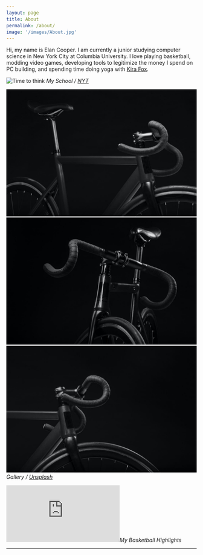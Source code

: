 ```yaml
---
layout: page
title: About
permalink: /about/
image: '/images/About.jpg'
---
```


Hi, my name is Elan Cooper. I am currently a junior studying computer science in New York City at Columbia University. I love playing basketball, modding video games, developing tools to legitimize the money I spend on PC building, and spending time doing yoga with [Kira Fox](https://www.instagram.com/trendyandbendy/).

![Time to think]({{site.baseurl}}/images/Columbia_University.jpg)
*My School / [NYT](https://www.nytimes.com/2020/03/08/nyregion/columbia-classes-canceled-coronavirus.html)*

<div class="gallery-box">
  <div class="gallery">
    <img src="/images/900.jpg">
    <img src="/images/901.jpg">
    <img src="/images/902.jpg">
  </div>
  <em>Gallery / <a href="https://unsplash.com/" target="_blank">Unsplash</a></em>
</div>

<p><iframe src="https://www.youtube.com/embed/LUFwDQQUyC8" frameborder="0" allowfullscreen></iframe><em>My Basketball Highlights</em></p>

<hr>